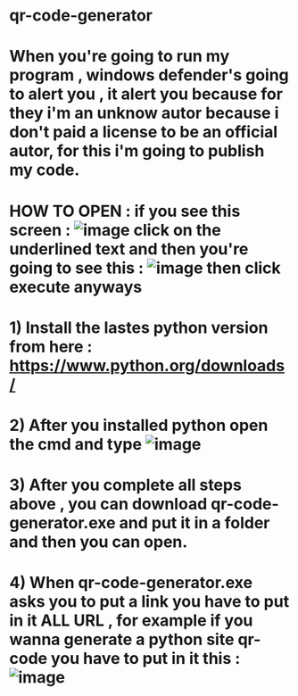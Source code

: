 # qr-code-generator
# When you're going to run my program , windows defender's going to alert you , it alert you because for they i'm an unknow autor because i don't paid a license to be an official autor, for this i'm going to publish my code.

# HOW TO OPEN : if you see this screen : ![image](https://user-images.githubusercontent.com/89339967/152651683-d42aa49e-b4ff-4b66-8ac8-dfaf4a897765.png) click on the underlined text and then you're going to see this : ![image](https://user-images.githubusercontent.com/89339967/152651547-ef9cd300-6b8e-4fc2-bf44-d7c8ea9bc8e8.png) then click execute anyways



# 1) Install the lastes python version from here : https://www.python.org/downloads/

# 2) After you installed python open the cmd and type ![image](https://user-images.githubusercontent.com/89339967/152651076-8087dd96-460a-4f68-8b79-d98d8d9ab912.png)

# 3) After you complete all steps above , you can download qr-code-generator.exe and put it in a folder and then you can open.

# 4) When qr-code-generator.exe asks you to put a link you have to put in it ALL URL , for example if you wanna generate a python site qr-code you have to put in it this : ![image](https://user-images.githubusercontent.com/89339967/152651424-bc224d32-53b8-4328-8038-6556f616b253.png)


